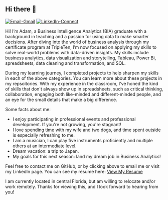 ## Hi there 👋
[![Email-Gmail](https://img.shields.io/badge/Email-Gmail-red?logo=gmail&logoColor=white)](mailto:adamnovak1015@gmail.com)
[![LinkedIn-Connect](https://img.shields.io/badge/LinkedIn-Connect-blue?logo=linkedin&logoColor=white)](https://www.linkedin.com/in/adamnovak1015/) 
<p align'left'>Hi! I’m Adam, a Business Intelligence Analytics (BIA) graduate with a background in teaching and a passion for using data to make smarter decisions. After diving into the world of business analysis through my certificate program at TripleTen, I’m now focused on applying my skills to solve real-world problems with data-driven insights. My skills include business analytics, data visualization and storytelling, Tableau, Power Bi, spreadsheets, data cleaning and transformation, and SQL.

During my learning journey, I completed projects to help sharpen my skills in each of the above categories. You can learn more about these projects in my repsoitories. With my experience in the classroom, I’ve honed the kind of skills that don't always show up in spreadsheets, such as critical thinking, collaboration, engaging both like-minded and different-minded people, and an eye for the small details that make a big difference.

Some facts about me:
- I enjoy participating in professional events and professional development. If you're not growing, you're stagnant!
- I love spending time with my wife and two dogs, and time spent outside is especially refreshing to me.
- I am a musician, I can play five instruments proficiently and multiple others at an intermediate level.
- Dream vacation: a trip to Japan.
- My goals for this next season: land my dream job in Business Analytics!

Feel free to contact me on GitHub, or by clicking above to email me or visit my LinkedIn page.
You can see my resume here:
[View My Resume](https://docs.google.com/document/d/1YQIRx3CRz9cWP1HWF31lC9sTEPkdp-xg7pRWvKB7PWk/edit?usp=sharing)

I am currently located in central Florida, but am willing to relocate and/or work remotely. Thanks for viewing this, and I look forward to hearing from you!
